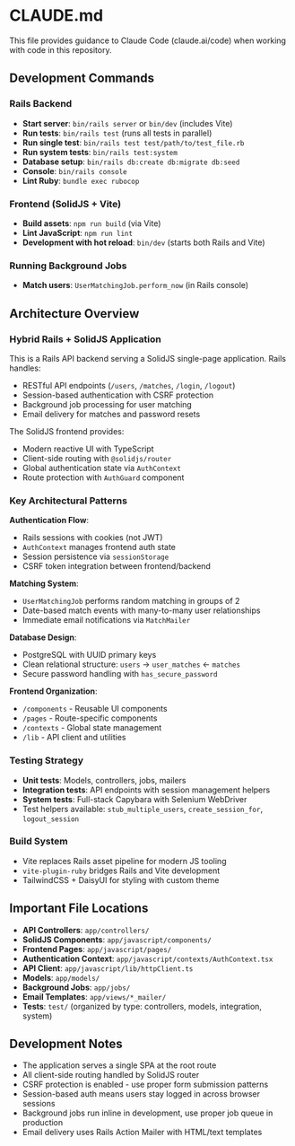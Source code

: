 # CLAUDE.md

This file provides guidance to Claude Code (claude.ai/code) when working with code in this repository.

## Development Commands

### Rails Backend
- **Start server**: `bin/rails server` or `bin/dev` (includes Vite)
- **Run tests**: `bin/rails test` (runs all tests in parallel)
- **Run single test**: `bin/rails test test/path/to/test_file.rb`
- **Run system tests**: `bin/rails test:system`
- **Database setup**: `bin/rails db:create db:migrate db:seed`
- **Console**: `bin/rails console`
- **Lint Ruby**: `bundle exec rubocop`

### Frontend (SolidJS + Vite)
- **Build assets**: `npm run build` (via Vite)
- **Lint JavaScript**: `npm run lint`
- **Development with hot reload**: `bin/dev` (starts both Rails and Vite)

### Running Background Jobs
- **Match users**: `UserMatchingJob.perform_now` (in Rails console)

## Architecture Overview

### Hybrid Rails + SolidJS Application
This is a Rails API backend serving a SolidJS single-page application. Rails handles:
- RESTful API endpoints (`/users`, `/matches`, `/login`, `/logout`)
- Session-based authentication with CSRF protection
- Background job processing for user matching
- Email delivery for matches and password resets

The SolidJS frontend provides:
- Modern reactive UI with TypeScript
- Client-side routing with `@solidjs/router`
- Global authentication state via `AuthContext`
- Route protection with `AuthGuard` component

### Key Architectural Patterns

**Authentication Flow**:
- Rails sessions with cookies (not JWT)
- `AuthContext` manages frontend auth state
- Session persistence via `sessionStorage`
- CSRF token integration between frontend/backend

**Matching System**:
- `UserMatchingJob` performs random matching in groups of 2
- Date-based match events with many-to-many user relationships
- Immediate email notifications via `MatchMailer`

**Database Design**:
- PostgreSQL with UUID primary keys
- Clean relational structure: `users` → `user_matches` ← `matches`
- Secure password handling with `has_secure_password`

**Frontend Organization**:
- `/components` - Reusable UI components
- `/pages` - Route-specific components  
- `/contexts` - Global state management
- `/lib` - API client and utilities

### Testing Strategy
- **Unit tests**: Models, controllers, jobs, mailers
- **Integration tests**: API endpoints with session management helpers
- **System tests**: Full-stack Capybara with Selenium WebDriver
- Test helpers available: `stub_multiple_users`, `create_session_for`, `logout_session`

### Build System
- Vite replaces Rails asset pipeline for modern JS tooling
- `vite-plugin-ruby` bridges Rails and Vite development
- TailwindCSS + DaisyUI for styling with custom theme

## Important File Locations

- **API Controllers**: `app/controllers/`
- **SolidJS Components**: `app/javascript/components/`
- **Frontend Pages**: `app/javascript/pages/`
- **Authentication Context**: `app/javascript/contexts/AuthContext.tsx`
- **API Client**: `app/javascript/lib/httpClient.ts`
- **Models**: `app/models/`
- **Background Jobs**: `app/jobs/`
- **Email Templates**: `app/views/*_mailer/`
- **Tests**: `test/` (organized by type: controllers, models, integration, system)

## Development Notes

- The application serves a single SPA at the root route
- All client-side routing handled by SolidJS router
- CSRF protection is enabled - use proper form submission patterns
- Session-based auth means users stay logged in across browser sessions
- Background jobs run inline in development, use proper job queue in production
- Email delivery uses Rails Action Mailer with HTML/text templates